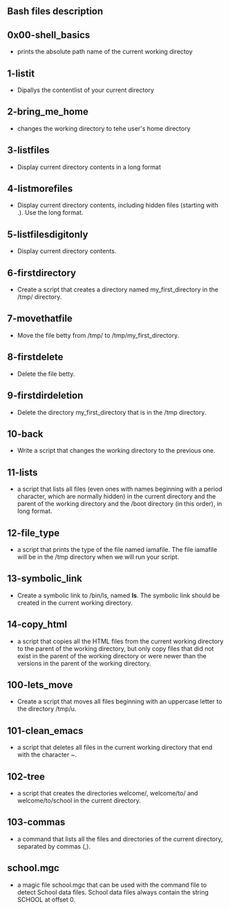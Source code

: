 ## Bash files description

## 0x00-shell_basics
- prints the absolute path name of the current working directoy

## 1-listit
- Dipallys the contentlist of your current directory

## 2-bring_me_home
- changes the working directory to tehe user's home directory 

## 3-listfiles
- Display current directory contents in a long format

## 4-listmorefiles
- Display current directory contents, including hidden files (starting with .). Use the long format.

## 5-listfilesdigitonly
- Display current directory contents.

## 6-firstdirectory
- Create a script that creates a directory named my_first_directory in the /tmp/ directory.

## 7-movethatfile
- Move the file betty from /tmp/ to /tmp/my_first_directory.

## 8-firstdelete
- Delete the file betty.

## 9-firstdirdeletion
- Delete the directory my_first_directory that is in the /tmp directory.

## 10-back
- Write a script that changes the working directory to the previous one.

## 11-lists
-  a script that lists all files (even ones with names beginning with a period character, which are normally hidden) in the current directory and the parent of the working directory and the /boot directory (in this order), in long format.

## 12-file_type
- a script that prints the type of the file named iamafile. The file iamafile will be in the /tmp directory when we will run your script.

## 13-symbolic_link
- Create a symbolic link to /bin/ls, named __ls__. The symbolic link should be created in the current working directory.

## 14-copy_html
- a script that copies all the HTML files from the current working directory to the parent of the working directory, but only copy files that did not exist in the parent of the working directory or were newer than the versions in the parent of the working directory.

## 100-lets_move
- Create a script that moves all files beginning with an uppercase letter to the directory /tmp/u.

## 101-clean_emacs
- a script that deletes all files in the current working directory that end with the character ~.

## 102-tree
- a script that creates the directories welcome/, welcome/to/ and welcome/to/school in the current directory.

## 103-commas
- a command that lists all the files and directories of the current directory, separated by commas (,).

## school.mgc
- a magic file school.mgc that can be used with the command file to detect School data files. School data files always contain the string SCHOOL at offset 0.
